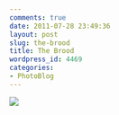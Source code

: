 ```yaml
---
comments: true
date: 2011-07-28 23:49:36
layout: post
slug: the-brood
title: The Brood
wordpress_id: 4469
categories:
- PhotoBlog
---
```


![](http://ryanfitzer.com/main/wp-content/uploads/2011/07/photo2-950x709.jpg)
